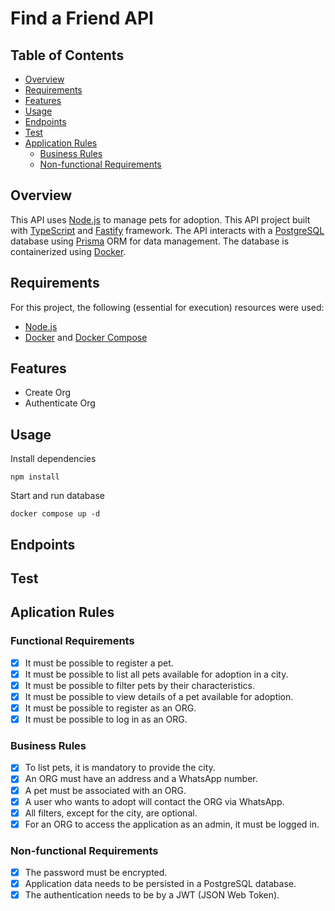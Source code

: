 # Find a Friend API

## Table of Contents
- [Overview](#overview)
- [Requirements](#requirements)
- [Features](#features)
- [Usage](#usage)
- [Endpoints](#endpoints)
- [Test](#test)
- [Application Rules](#aplication-rules)
    - [Business Rules](#business-rules)
    - [Non-functional Requirements](#non-functional-requirements)

## Overview

This API uses [Node.js](https://nodejs.org/) to manage pets for adoption. This API project built with [TypeScript](https://www.typescriptlang.org/) and [Fastify](https://fastify.dev/) framework. The API interacts with a [PostgreSQL](https://www.postgresql.org/) database using [Prisma](https://www.prisma.io/) ORM for data management. The database is containerized using [Docker](https://www.docker.com/).

## Requirements

For this project, the following (essential for execution) resources were used:
 - [Node.js](https://nodejs.org/)
 - [Docker](https://www.docker.com/) and [Docker Compose](https://docs.docker.com/compose/)

## Features

 - Create Org
 - Authenticate Org

## Usage

Install dependencies
```
npm install
```

Start and run database
```
docker compose up -d
```

## Endpoints

## Test

## Aplication Rules

### Functional Requirements

- [x] It must be possible to register a pet.
- [x] It must be possible to list all pets available for adoption in a city.
- [x] It must be possible to filter pets by their characteristics.
- [x] It must be possible to view details of a pet available for adoption.
- [x] It must be possible to register as an ORG.
- [x] It must be possible to log in as an ORG.

### Business Rules

- [x] To list pets, it is mandatory to provide the city.
- [x] An ORG must have an address and a WhatsApp number.
- [x] A pet must be associated with an ORG.
- [x] A user who wants to adopt will contact the ORG via WhatsApp.
- [x] All filters, except for the city, are optional.
- [x] For an ORG to access the application as an admin, it must be logged in.

### Non-functional Requirements

- [x] The password must be encrypted.
- [x] Application data needs to be persisted in a PostgreSQL database.
- [x] The authentication needs to be by a JWT (JSON Web Token).
